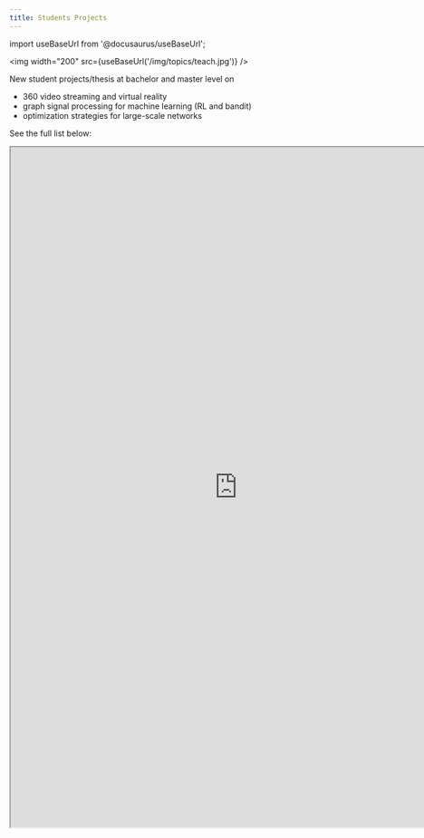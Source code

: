 ```yaml
---
title: Students Projects
---
```


import useBaseUrl from '@docusaurus/useBaseUrl';

<img width="200" src={useBaseUrl('/img/topics/teach.jpg')} />

New student projects/thesis at bachelor and master level on   
- 360 video streaming and virtual reality  
- graph signal processing for machine learning (RL and bandit)  
- optimization strategies for large-scale networks

See the full list below:

<iframe src="https://docs.google.com/document/d/e/2PACX-1vQxFzjnBNmcKUVUtKC-MGFN6jn7UasEtFleZ1j57TWMSMkzrUPT8vn87OnzBndZFpQnNyeJKtw_ueVd/pub?embedded=true" width="800"  height="1200"></iframe>